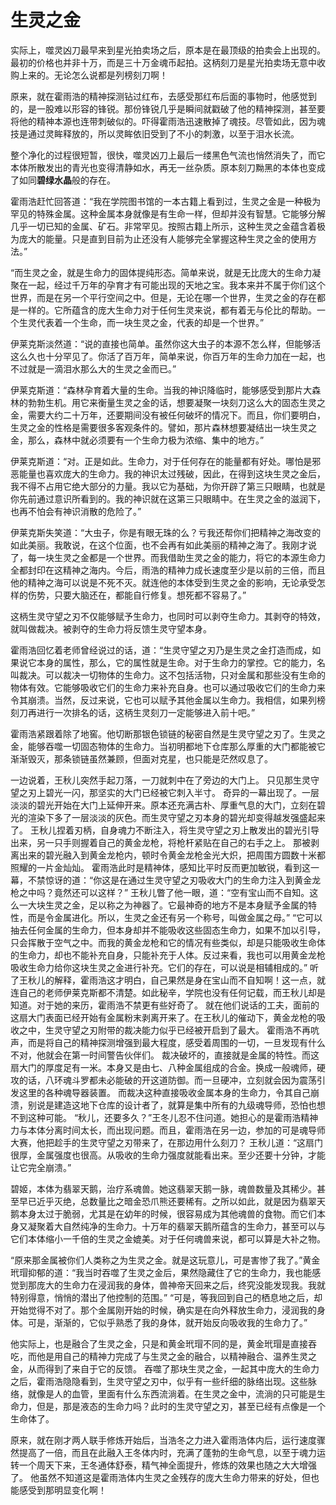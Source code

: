 # 生灵之金

实际上，噬灵凶刀最早来到星光拍卖场之后，原本是在最顶级的拍卖会上出现的。最初的价格也并非十万，而是三十万金魂币起拍。这柄刻刀是星光拍卖场无意中收购上来的。无论怎么说都是列榜刻刀啊！

原来，就在霍雨浩的精神探测钻过红布，去感受那红布后面的事物时，他感觉到的，是一股难以形容的锋锐。那份锋锐几乎是瞬间就戳破了他的精神探测，甚至要将他的精神本源也连带刺破似的。吓得霍雨浩迅速散掉了魂技。尽管如此，因为魂技是通过灵眸释放的，所以灵眸依旧受到了不小的刺激，以至于泪水长流。

整个净化的过程很短暂，很快，噬灵凶刀上最后一缕黑色气流也悄然消失了，而它本体所散发出的青光也变得清静如水，再无一丝杂质。原本刻刀黝黑的本体也变成了如同**碧绿水晶**般的存在。

霍雨浩赶忙回答道：“我在学院图书馆的一本古籍上看到过，生灵之金是一种极为罕见的特殊金属。这种金属本身就像是有生命一样，但却并没有智慧。它能够分解几乎一切已知的金属、矿石。非常罕见。按照古籍上所示，这种生灵之金蕴含着极为庞大的能量。只是直到目前为止还没有人能够完全掌握这种生灵之金的使用方法。”

“而生灵之金，就是生命力的固体提纯形态。简单来说，就是无比庞大的生命力凝聚在一起，经过千万年的孕育才有可能出现的天地之宝。我本来并不属于你们这个世界，而是在另一个平行空间之中。但是，无论在哪一个世界，生灵之金的存在都是一样的。它所蕴含的庞大生命力对于任何生灵来说，都有着无与伦比的帮助。一个生灵代表着一个生命，而一块生灵之金，代表的却是一个世界。”

伊莱克斯淡然道：“说的直接也简单。虽然你这大虫子的本源不怎么样，但能够活这么久也十分罕见了。你活了百万年，简单来说，你百万年的生命力加在一起，也不过就是一滴泪水那么大的生灵之金而已。”

伊莱克斯道：“森林孕育着大量的生命。当我的神识降临时，能够感受到那片大森林的勃勃生机。用它来衡量生灵之金的话，想要凝聚一块刻刀这么大的固态生灵之金，需要大约二十万年，还要期间没有被任何破坏的情况下。而且，你们要明白，生灵之金的性格是需要很多客观条件的。譬如，那片森林想要凝结出一块生灵之金，那么，森林中就必须要有一个生命力极为浓缩、集中的地方。”

伊莱克斯道：“对。正是如此。生命力，对于任何存在的能量都有好处。哪怕是邪恶能量也喜欢庞大的生命力。我的神识太过残破，因此，在得到这块生灵之金后，我不得不占用它绝大部分的力量。我以它为基础，为你开辟了第三只眼睛，也就是你先前通过意识所看到的。我的神识就在这第三只眼睛中。在生灵之金的滋润下，也再不怕会有神识消散的危险了。”

伊莱克斯失笑道：“大虫子，你是有眼无珠的么？亏我还帮你们把精神之海改变的如此美丽。我敢说，在这个位面，也不会再有如此美丽的精神之海了。我刚才说了，每一块生灵之金都是一个世界。而我借助生灵之金的能力，将它的本源生命力全都封印在这精神之海内。今后，雨浩的精神力成长速度至少是以前的三倍，而且他的精神之海可以说是不死不灭。就连他的本体受到生灵之金的影响，无论承受怎样的伤势，只要大脑还在，都能自行修复。想死都不容易了。”

这柄生灵守望之刃不仅能够赋予生命力，也同时可以剥夺生命力。其剥夺的特效，就叫做裁决。被剥夺的生命力将反馈生灵守望本身。

霍雨浩回忆着老师曾经说过的话，道：“生灵守望之刃乃是生灵之金打造而成，如果说它本身的属性，那么，它的属性就是生命。对于生命力的掌控。它的能力，名叫裁决。可以裁决一切物体的生命力。这不包括活物，只对金属和那些没有生命的物体有效。它能够吸收它们的生命力来补充自身。也可以通过吸收它们的生命力来令其崩溃。当然，反过来说，它也可以赋予其他金属以生命力。我相信，如果列榜刻刀再进行一次排名的话，这柄生灵刻刀一定能够进入前十吧。”

霍雨浩紧跟着除了地窖。他切断那银色锁链的秘密自然是生灵守望之刃了。生灵之金，能够吞噬一切固态物体的生命力。当初明都地下仓库那么厚重的大门都能被它渐渐毁灭，那条锁链虽然兼顾，但面对克星，也只能是茫然叹息了。

一边说着，王秋儿突然手起刀落，一刀就刺中在了旁边的大门上。
只见那生灵守望之刃上碧光一闪，那坚实的大门已经被它刺入半寸。
奇异的一幕出现了。一层淡淡的碧光开始在大门上延伸开来。原本还充满古朴、厚重气息的大门，立刻在碧光的渲染下多了一层淡淡的灰色。而生灵守望之刃本身的碧光却变得越发强盛起来了。
王秋儿捏着刃柄，自身魂力不断注入，将生灵守望之刃上散发出的碧光引导出来，另一只手则握着自己的黄金龙枪，将枪杆紧贴在自己的右手之上。
那被剥离出来的碧光融入到黄金龙枪内，顿时令黄金龙枪金光大炽，把周围方圆数十米都照耀的一片金灿灿。
霍雨浩此时是精神体，感知比平时反而更加敏锐，看到这一幕，不禁惊讶的道：“你这是在通过生灵守望之刃吸收大门的生命力注入到黄金龙枪之中吗？竟然还可以这样？”
王秋儿瞥了他一眼，道：“空有宝山而不自知。这么一大块生灵之金，足以称之为神器了。它最神奇的地方不是本身赋予金属的特性，而是令金属进化。所以，生灵之金还有另一个称号，叫做金属之母。”
“它可以抽去任何金属的生命力，但本身却并不能吸收这些固态生命力，如果不加以引导，只会挥散于空气之中。而我的黄金龙枪和它的情况有些类似，却是只能吸收生命体的生命力，却也不能补充自身，只能补充于人体。反过来看，我也可以用黄金龙枪吸收生命力给你这块生灵之金进行补充。它们的存在，可以说是相辅相成的。”
听了王秋儿的解释，霍雨浩这才明白，自己果然是身在宝山而不自知啊！这一点，就连自己的老师伊莱克斯都不清楚。如此秘辛，学院也没有任何记载，而王秋儿却是知道。对于她的来历，霍雨浩不禁更有些好奇了。
就在他们说话的工夫，面前的这扇大门表面已经开始有金属粉末剥离开来了。在王秋儿的催动下，黄金龙枪的吸收之中，生灵守望之刃附带的裁决能力似乎已经被开启到了最大。
霍雨浩不再吭声，而是将自己的精神探测增强到最大程度，感受着周围的一切，一旦发现有什么不对，他就会在第一时间警告伙伴们。
裁决破坏的，直接就是金属的特性。而这扇大门的厚度足有一米。本身又是由七、八种金属组成的合金。换成一般魂师，硬攻的话，八环魂斗罗都未必能破的开这道防御。而一旦硬冲，立刻就会因为震荡引发这里的各种魂导器装置。
而裁决这种直接吸收金属本身的生命力，令其自己崩溃，别说是建造这地下仓库的设计者了，就算是集中所有的九级魂导师，恐怕也想不到这种可能。
“秋儿，还要多久？”王冬儿忍不住问道。她担心的是霍雨浩精神力与本体分离时间太长，而出现问题。而且，霍雨浩在另一边，参加的可是魂导师大赛，他把趁手的生灵守望之刃带来了，在那边用什么刻刀？
王秋儿道：“这扇门很厚，金属强度也很高。从吸收的生命力强度就能看出来。至少还要十分钟，才能让它完全崩溃。”

碧姬，本体为翡翠天鹅，治疗系魂兽。她这翡翠天鹅一脉，魂兽数量及其稀少。甚至早已近乎灭绝，总数量比之暗金恐爪熊还要稀有。之所以如此，就是因为翡翠天鹅本身太过于脆弱，尤其是在幼年的时候，很容易成为其他魂兽的食物。而它们本身又凝聚着大自然纯净的生命力。十万年的翡翠天鹅所蕴含的生命力，甚至可以与它们本体缩小一千倍的生灵之金媲美。对于任何魂兽来说，都可以算是大补之物。

“原来那金属被你们人类称之为生灵之金。就是这玩意儿，可是害惨了我了。”黄金玳瑁抑郁的道：“我当时吞噬了生灵之金后，果然隐藏住了它的生命力，我也能感觉到那庞大的生命力在浸润我的身体，兽神帝天回来之后，终究没能发现我。我就特别得意，悄悄的潜出了他控制的范围。”
“可是，等我回到自己的栖息地之后，却开始觉得不对了。那个金属刚开始的时候，确实是在向外释放生命力，浸润我的身体。可是，渐渐的，它似乎熟悉了我的身体，就开始反向吸收我的生命力了。”

他实际上，也是融合了生灵之金，只是和黄金玳瑁不同的是，黄金玳瑁是直接吞吃，而他是用自己的精神力完成了与生灵之金的融合，以精神融合、温养生灵之金，从而得到了来自于它的反馈。
吞噬了那块生灵之金，一起其中庞大的生命力之后，霍雨浩隐隐看到，生灵守望之刃中，似乎有一些纤细的脉络出现。这些脉络，就像是人的血管，里面有什么东西流淌着。在生灵之金中，流淌的只可能是生命力，但是，那是液态的生命力吗？此时的生灵守望之刃，甚至已经有点像是一个生命体了。

原来，就在刚才两人联手修炼开始后，当浩冬之力进入霍雨浩体内后，运行速度骤然提高了一倍，而且在此融入王冬体内时，充满了蓬勃的生命气息，以至于魂力运转一个周天下来，王冬通体舒泰，精气神全面提升，修炼的效果也随之大大增强了。
他虽然不知道这是霍雨浩体内生灵之金残存的庞大生命力带来的好处，但也能感受到那明显变化啊！
